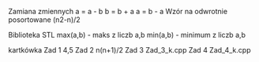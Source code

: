 Zamiana zmiennych
a = a - b
b = b + a
a = b - a
Wzór na odwrotnie posortowane
(n2-n)/2

Biblioteka STL
max(a,b) - maks z liczb a,b
min(a,b) - minimum z liczb a,b

kartkówka
Zad 1
4,5
Zad 2
n(n+1)/2
Zad 3
Zad_3_k.cpp
Zad 4
Zad_4_k.cpp